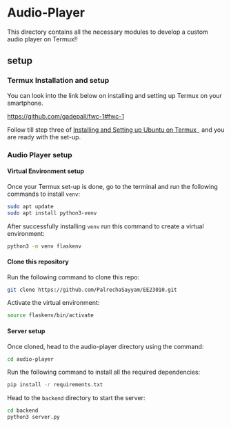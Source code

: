 # Audio-Player

This directory contains all the necessary modules to develop a custom audio player on Termux!!

## setup

### Termux Installation and setup

You can look into the link below on installing and setting up Termux on your smartphone.

https://github.com/gadepall/fwc-1#fwc-1

Follow till step three of [Installing and Setting up Ubuntu on Termux
](https://github.com/gadepall/fwc-1#installing-and-setting-up-ubuntu-on-termux), and you are ready with the set-up.

### Audio Player setup

#### Virtual Environment setup

Once your Termux set-up is done, go to the terminal and run the following commands to install ```venv```:
```bash
sudo apt update
sudo apt install python3-venv
```
After successfully installing  ```venv``` run this command to create a virtual environment:
```bash
python3 -m venv flaskenv
```

#### Clone this repository

Run the following command to clone this repo:

```bash
git clone https://github.com/PalrechaSayyam/EE23010.git
```
Activate the virtual environment:
```bash
source flaskenv/bin/activate
```
#### Server setup

Once cloned, head to the audio-player directory using the command:
```bash
cd audio-player
```
Run the following command to install all the required dependencies:
```bash
pip install -r requirements.txt
```
Head to the ```backend``` directory to start the server:
```bash
cd backend
python3 server.py
```
